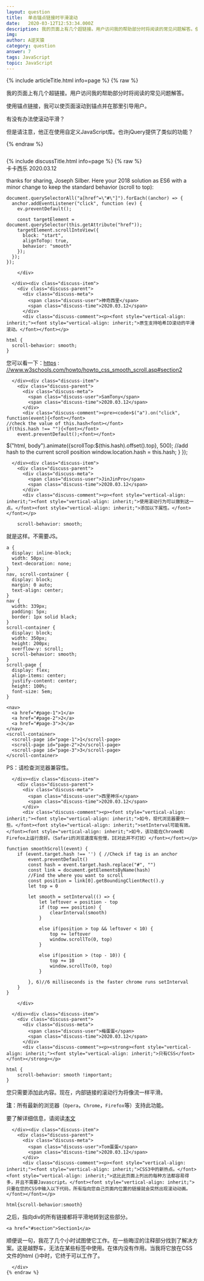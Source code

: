 ```yaml
---
layout: question
title:  单击锚点链接时平滑滚动
date:   2020-03-12T12:53:34.000Z
description: 我的页面上有几个超链接。用户访问我的帮助部分时将阅读的常见问题解答。使用锚点链接，我可以使页面滚动到锚点并在那里引导用户。有没有办法使滚动平滑？...
img: 
author: A逆天猿
category: question
answer: 7
tags: JavaScript
topic: JavaScript
---
```

<div class="article-root">
  <div class="article">
    {% include articleTitle.html info=page %}
    {% raw %}
    <div class="article-content"><p><font style="vertical-align: inherit;"><font style="vertical-align: inherit;">我的页面上有几个超链接。</font><font style="vertical-align: inherit;">用户访问我的帮助部分时将阅读的常见问题解答。</font></font></p>

<p><font style="vertical-align: inherit;"><font style="vertical-align: inherit;">使用锚点链接，我可以使页面滚动到锚点并在那里引导用户。</font></font></p>

<p><font style="vertical-align: inherit;"><font style="vertical-align: inherit;">有没有办法使滚动平滑？</font></font></p>

<p><font style="vertical-align: inherit;"><font style="vertical-align: inherit;">但是请注意，他正在使用自定义JavaScript库。</font><font style="vertical-align: inherit;">也许jQuery提供了类似的功能？</font></font></p></div>
    {% endraw %}
  </div>
  <p style="height: 0;width:0;overflow: hidden;"> 第1339篇《单击锚点链接时平滑滚动》来自Winter(https://github.com/aiyld/aiyld.github.io)的站点</p>
  <div class="discuss-wrapper">
    {% include discussTitle.html info=page %}
    {% raw %}
    <div class="discuss-item">
        <div class="discuss-parent">
          <div class="discuss-meta">
            <span class="discuss-user">卡卡西乐</span>
            <span class="discuss-time">2020.03.12</span>
          </div>
          <div class="discuss-comment"><p>thanks for sharing, Joseph Silber. Here your 2018 solution as ES6 with a minor change to keep the standard behavior (scroll to top):</p>

<pre><code>document.querySelectorAll("a[href^=\"#\"]").forEach((anchor) =&gt; {<font></font>
  anchor.addEventListener("click", function (ev) {<font></font>
    ev.preventDefault();<font></font>
<font></font>
    const targetElement = document.querySelector(this.getAttribute("href"));<font></font>
    targetElement.scrollIntoView({<font></font>
      block: "start",<font></font>
      alignToTop: true,<font></font>
      behavior: "smooth"<font></font>
    });<font></font>
  });<font></font>
});<font></font>
</code></pre></div>
        </div>
        
      </div><div class="discuss-item">
        <div class="discuss-parent">
          <div class="discuss-meta">
            <span class="discuss-user">神奇西里</span>
            <span class="discuss-time">2020.03.12</span>
          </div>
          <div class="discuss-comment"><p><font style="vertical-align: inherit;"><font style="vertical-align: inherit;">原生支持哈希ID滚动的平滑滚动。</font></font></p>

<pre><code>html {<font></font>
  scroll-behavior: smooth;<font></font>
}<font></font>
</code></pre>

<p><font style="vertical-align: inherit;"><font style="vertical-align: inherit;">您可以看一下：</font><a href="https://www.w3schools.com/howto/howto_css_smooth_scroll.asp#section2" rel="nofollow noreferrer"><font style="vertical-align: inherit;">https</font></a><font style="vertical-align: inherit;"> : </font></font><a href="https://www.w3schools.com/howto/howto_css_smooth_scroll.asp#section2" rel="nofollow noreferrer"><font style="vertical-align: inherit;"><font style="vertical-align: inherit;">//www.w3schools.com/howto/howto_css_smooth_scroll.asp#section2</font></font></a></p></div>
        </div>
        
      </div><div class="discuss-item">
        <div class="discuss-parent">
          <div class="discuss-meta">
            <span class="discuss-user">SamTony</span>
            <span class="discuss-time">2020.03.12</span>
          </div>
          <div class="discuss-comment"><pre><code>$("a").on("click", function(event){<font></font>
    //check the value of this.hash<font></font>
    if(this.hash !== ""){<font></font>
        event.preventDefault();<font></font>
<font></font>
        $("html, body").animate({scrollTop:$(this.hash).offset().top}, 500);<font></font>
<font></font>
        //add hash to the current scroll position<font></font>
        window.location.hash = this.hash;<font></font>
<font></font>
    }<font></font>
<font></font>
<font></font>
<font></font>
});<font></font>
</code></pre></div>
        </div>
        
      </div><div class="discuss-item">
        <div class="discuss-parent">
          <div class="discuss-meta">
            <span class="discuss-user">JinJinPro</span>
            <span class="discuss-time">2020.03.12</span>
          </div>
          <div class="discuss-comment"><p><font style="vertical-align: inherit;"><font style="vertical-align: inherit;">使用滚动行为可以做到这一点。</font><font style="vertical-align: inherit;">添加以下属性。</font></font></p>

<pre><code>    scroll-behavior: smooth;
</code></pre>

<p><font style="vertical-align: inherit;"><font style="vertical-align: inherit;">就是这样。</font><font style="vertical-align: inherit;">不需要JS。</font></font></p>

<p></p><div class="snippet" data-lang="js" data-hide="false" data-console="true" data-babel="false">
<div class="snippet-code">
<pre class="snippet-code-css lang-css prettyprint-override"><code>a {<font></font>
  display: inline-block;<font></font>
  width: 50px;<font></font>
  text-decoration: none;<font></font>
}<font></font>
nav, scroll-container {<font></font>
  display: block;<font></font>
  margin: 0 auto;<font></font>
  text-align: center;<font></font>
}<font></font>
nav {<font></font>
  width: 339px;<font></font>
  padding: 5px;<font></font>
  border: 1px solid black;<font></font>
}<font></font>
scroll-container {<font></font>
  display: block;<font></font>
  width: 350px;<font></font>
  height: 200px;<font></font>
  overflow-y: scroll;<font></font>
  scroll-behavior: smooth;<font></font>
}<font></font>
scroll-page {<font></font>
  display: flex;<font></font>
  align-items: center;<font></font>
  justify-content: center;<font></font>
  height: 100%;<font></font>
  font-size: 5em;<font></font>
}</code></pre>
<pre class="snippet-code-html lang-html prettyprint-override"><code>&lt;nav&gt;<font></font>
  &lt;a href="#page-1"&gt;1&lt;/a&gt;<font></font>
  &lt;a href="#page-2"&gt;2&lt;/a&gt;<font></font>
  &lt;a href="#page-3"&gt;3&lt;/a&gt;<font></font>
&lt;/nav&gt;<font></font>
&lt;scroll-container&gt;<font></font>
  &lt;scroll-page id="page-1"&gt;1&lt;/scroll-page&gt;<font></font>
  &lt;scroll-page id="page-2"&gt;2&lt;/scroll-page&gt;<font></font>
  &lt;scroll-page id="page-3"&gt;3&lt;/scroll-page&gt;<font></font>
&lt;/scroll-container&gt;</code></pre>
</div>
</div>
<p></p>

<p><font style="vertical-align: inherit;"><font style="vertical-align: inherit;">PS：请检查浏览器兼容性。</font></font></p></div>
        </div>
        
      </div><div class="discuss-item">
        <div class="discuss-parent">
          <div class="discuss-meta">
            <span class="discuss-user">西里神乐</span>
            <span class="discuss-time">2020.03.12</span>
          </div>
          <div class="discuss-comment"><p><font style="vertical-align: inherit;"><font style="vertical-align: inherit;">如今，现代浏览器要快一些。</font><font style="vertical-align: inherit;">setInterval可能有效。</font><font style="vertical-align: inherit;">如今，该功能在Chrome和Firefox上运行良好。（Safari的浏览速度有些慢，IE对此并不打扰）</font></font></p>

<pre><code>function smoothScroll(event) {<font></font>
    if (event.target.hash !== '') { //Check if tag is an anchor<font></font>
        event.preventDefault()<font></font>
        const hash = event.target.hash.replace("#", "")<font></font>
        const link = document.getElementsByName(hash) <font></font>
        //Find the where you want to scroll<font></font>
        const position = link[0].getBoundingClientRect().y <font></font>
        let top = 0<font></font>
<font></font>
        let smooth = setInterval(() =&gt; {<font></font>
            let leftover = position - top<font></font>
            if (top === position) {<font></font>
                clearInterval(smooth)<font></font>
            }<font></font>
<font></font>
            else if(position &gt; top &amp;&amp; leftover &lt; 10) {<font></font>
                top += leftover<font></font>
                window.scrollTo(0, top)<font></font>
            }<font></font>
<font></font>
            else if(position &gt; (top - 10)) {<font></font>
                top += 10<font></font>
                window.scrollTo(0, top)<font></font>
            }<font></font>
<font></font>
        }, 6)//6 milliseconds is the faster chrome runs setInterval<font></font>
    }<font></font>
}<font></font>
</code></pre></div>
        </div>
        
      </div><div class="discuss-item">
        <div class="discuss-parent">
          <div class="discuss-meta">
            <span class="discuss-user">梅蛋蛋</span>
            <span class="discuss-time">2020.03.12</span>
          </div>
          <div class="discuss-comment"><p><strong><font style="vertical-align: inherit;"><font style="vertical-align: inherit;">只有CSS</font></font></strong></p>

<pre><code>html {<font></font>
    scroll-behavior: smooth !important;<font></font>
}<font></font>
</code></pre>

<p><font style="vertical-align: inherit;"><font style="vertical-align: inherit;">您只需要添加此内容。</font><font style="vertical-align: inherit;">现在，内部链接的滚动行为将像流一样平滑。</font></font></p>

<p><strong><font style="vertical-align: inherit;"><font style="vertical-align: inherit;">注</font></font></strong><font style="vertical-align: inherit;"><font style="vertical-align: inherit;">：所有最新的浏览器（</font></font><code>Opera</code><font style="vertical-align: inherit;"><font style="vertical-align: inherit;">，</font></font><code>Chrome</code><font style="vertical-align: inherit;"><font style="vertical-align: inherit;">，</font></font><code>Firefox</code><font style="vertical-align: inherit;"><font style="vertical-align: inherit;">等）支持此功能。</font></font></p>

<p><font style="vertical-align: inherit;"><font style="vertical-align: inherit;">要了解详细信息，请阅读</font></font><a href="https://gomakethings.com/smooth-scrolling-links-with-only-css/" rel="nofollow noreferrer"><font style="vertical-align: inherit;"><font style="vertical-align: inherit;">本文</font></font></a></p></div>
        </div>
        
      </div><div class="discuss-item">
        <div class="discuss-parent">
          <div class="discuss-meta">
            <span class="discuss-user">Tom蛋蛋</span>
            <span class="discuss-time">2020.03.12</span>
          </div>
          <div class="discuss-comment"><p><font style="vertical-align: inherit;"><font style="vertical-align: inherit;">CSS3中的新热点。</font><font style="vertical-align: inherit;">这比此页面上列出的每种方法都容易得多，并且不需要Javascript。</font><font style="vertical-align: inherit;">只要在您的CSS中输入以下代码，所有指向您自己页面内位置的链接就会突然出现滚动动画。</font></font></p>

<pre><code>html{scroll-behavior:smooth}
</code></pre>

<p><font style="vertical-align: inherit;"><font style="vertical-align: inherit;">之后，指向div的所有链接都将平滑地转到这些部分。</font></font></p>

<pre><code>&lt;a href="#section"&gt;Section1&lt;/a&gt;
</code></pre>

<p><font style="vertical-align: inherit;"><font style="vertical-align: inherit;">顺便说一句，我花了几个小时试图使它工作。</font><font style="vertical-align: inherit;">在一些晦涩的注释部分找到了解决方案。</font><font style="vertical-align: inherit;">这是越野车，无法在某些标签中使用。</font><font style="vertical-align: inherit;">在体内没有作用。</font><font style="vertical-align: inherit;">当我将它放在CSS文件的html {}中时，它终于可以工作了。</font></font></p></div>
        </div>
        
      </div>
    {% endraw %}
  </div>
<div>
